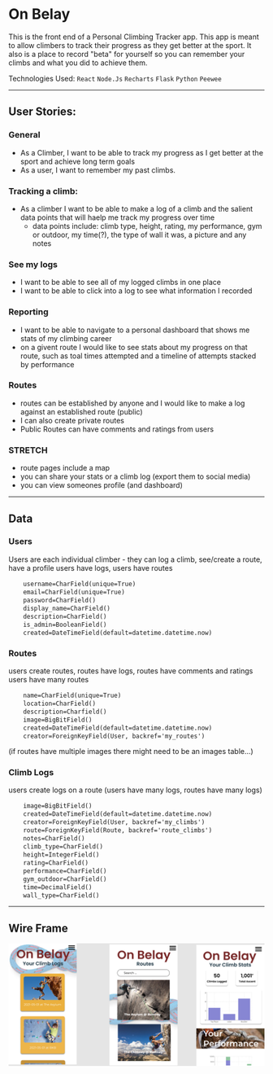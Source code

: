 # On Belay

This is the front end of a Personal Climbing Tracker app. This app is meant to allow climbers to track their progress as they get better at the sport. It also is a place to record "beta" for yourself so you can remember your climbs and what you did to achieve them.

Technologies Used:
`React`
`Node.Js`
`Recharts`
`Flask`
`Python`
`Peewee`

----
## User Stories:
### General 
- As a Climber, I want to be able to track my progress as I get better at the sport and achieve long term goals 
- As a user, I want to remember my past climbs. 

### Tracking a climb:
- As a climber I want to be able to make a log of a climb and the salient data points that will haelp me track my progress over time 
    - data points include: climb type, height, rating, my performance, gym or outdoor, my time(?), the type of wall it was, a picture and any notes

### See my logs
- I want to be able to see all of my logged climbs in one place 
- I want to be able to click into a log to see what information I recorded

### Reporting
- I want to be able to navigate to a personal dashboard that shows me stats of my climbing career
- on a givent route I would like to see stats about my progress on that route, such as toal times attempted and a timeline of attempts stacked by performance 

### Routes
- routes can be established by anyone and I would like to make a log against an established route (public)
- I can also create private routes 
- Public Routes can have comments and ratings from users 

### STRETCH
- route pages include a map
- you can share your stats or a climb log (export them to social media)
- you can view someones profile (and dashboard)

----
## Data 

### Users
Users are each individual climber - they can log a climb, see/create a route, have a profile
users have logs, users have routes
```
    username=CharField(unique=True)
    email=CharField(unique=True)
    password=CharField()
    display_name=CharField()
    description=CharField()
    is_admin=BooleanField()
    created=DateTimeField(default=datetime.datetime.now)
```

### Routes
users create routes, routes have logs, routes have comments and ratings
users have many routes
```
    name=CharField(unique=True)
    location=CharField()
    description=Charfield()
    image=BigBitField()
    created=DateTimeField(default=datetime.datetime.now)
    creator=ForeignKeyField(User, backref='my_routes')
```
(if routes have multiple images there might need to be an images table...)

### Climb Logs
users create logs on a route (users have many logs, routes have many logs) 
```
    image=BigBitField()
    created=DateTimeField(default=datetime.datetime.now)
    creator=ForeignKeyField(User, backref='my_climbs')
    route=ForeignKeyField(Route, backref='route_climbs')
    notes=CharField()
    climb_type=CharField()
    height=IntegerField()
    rating=CharField()
    performance=CharField()
    gym_outdoor=CharField()
    time=DecimalField()
    wall_type=CharField()
```

----
## Wire Frame
![Wire Frame](./On_Belay.png)
